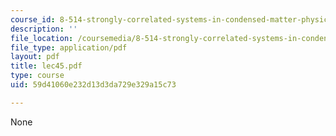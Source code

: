 ```yaml
---
course_id: 8-514-strongly-correlated-systems-in-condensed-matter-physics-fall-2003
description: ''
file_location: /coursemedia/8-514-strongly-correlated-systems-in-condensed-matter-physics-fall-2003/59d41060e232d13d3da729e329a15c73_lec45.pdf
file_type: application/pdf
layout: pdf
title: lec45.pdf
type: course
uid: 59d41060e232d13d3da729e329a15c73

---
```

None